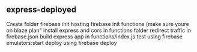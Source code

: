 ## express-deployed

Create folder
firebase init hosting
firebase init functions (make sure youre on blaze plan"
install express and cors in functions folder
redirect traffic in firebase.json
build express app in functions/index.js
test using firebase emulators:start
deploy using firebase deploy
